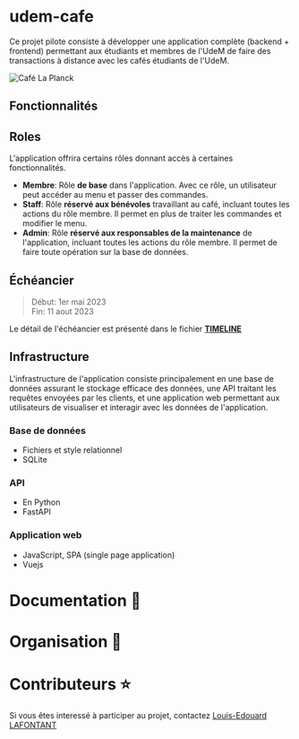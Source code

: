 # udem-cafe

Ce projet pilote consiste à développer une application complète (backend + frontend) permettant aux étudiants et membres de l'UdeM de faire des transactions à distance avec les cafés étudiants de l'UdeM. 

![Café La Planck](https://admission.umontreal.ca/fileadmin/_processed_/8/1/csm_Cafe_etudiant_960x720_7865dfbe95.jpg)

## Fonctionnalités

## Roles

L'application offrira certains rôles donnant accès à certaines fonctionnalités. 

- **Membre**: Rôle **de base** dans l'application. Avec ce rôle, un utilisateur peut accéder au menu et passer des commandes.  
- **Staff**: Rôle **réservé aux bénévoles** travaillant au café, incluant toutes les actions du rôle membre. Il permet en plus de traiter les commandes et modifier le menu.  
- **Admin**: Rôle **réservé aux responsables de la maintenance** de l'application, incluant toutes les actions du rôle membre. Il permet de faire toute opération sur la base de données.

## Échéancier

> Début: 1er mai 2023  
> Fin: 11 aout 2023

Le détail de l'échéancier est présenté dans le fichier [**TIMELINE**](TIMELINE.md)


## Infrastructure

L'infrastructure de l'application consiste principalement en une base de données assurant le stockage efficace des données, 
une API traitant les requêtes envoyées par les clients, et une application web permettant aux utilisateurs de visualiser et interagir avec les
données de l'application.

### Base de données

<!-- Le système de base de données envisagées doit être robuste et simple. -->

- Fichiers et style relationnel  
- SQLite

### API

- En Python  
- FastAPI

### Application web

- JavaScript, SPA (single page application)  
- Vuejs

# Documentation 📖


# Organisation 📂

<!-- Les dossiers du répertoire sont organisés comme suit: -->

# Contributeurs ⭐

Si vous êtes interessé à participer au projet, contactez [Louis-Edouard LAFONTANT](mailto:louis.edouard.lafontant@umontreal.ca)